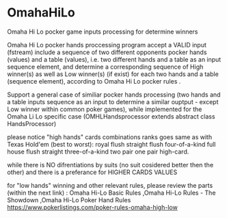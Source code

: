 # OmahaHiLo
Omaha Hi Lo pocker game inputs processing for determine winners


Omaha Hi Lo pocker hands proccessing program accept a VALID input (fstream) include a sequence of two different opponents pocker hands (values) and a table (values), i.e. two different hands and a table as an input sequence element,
and determine a corresponding sequence of High winner(s) as well as Low winner(s) (if exist) for each two hands and a table (sequence element), according to Omaha Hi Lo pocker rules .

Support a general case of similiar pocker hands processing (two hands and a table inputs sequence as an input to determine a similar ouptput - except Low winner within common poker games),
while implemented for the Omaha Li Lo specific case (OMHLHandsprocessor extends abstract class HandsProcessor) 
   

please notice "high hands" cards combinations ranks goes same as with Texas Hold'em (best to worst): 
   royal flush
   straight flush
   four-of-a-kind
   full house
   flush
   straight
   three-of-a-kind
   two pair
   one pair
   high-card.

while there is NO difrentiations by suits (no suit cosidered better then the other) and there is a preferance for HIGHER CARDS VALUES 

for "low hands" winning and other relevant rules, 
please review the parts (within the next link) : Omaha Hi-Lo Basic Rules ,Omaha Hi-Lo Rules - The Showdown ,Omaha Hi-Lo Poker Hand Rules
https://www.pokerlistings.com/poker-rules-omaha-high-low
